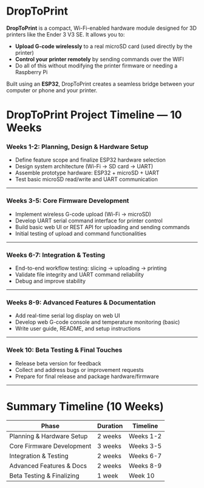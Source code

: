 # DropToPrint

**DropToPrint** is a compact, Wi-Fi-enabled hardware module designed for 3D printers like the Ender 3 V3 SE. It allows you to:

- **Upload G-code wirelessly** to a real microSD card (used directly by the printer)
- **Control your printer remotely** by sending commands over the WIFI
- Do all of this without modifying the printer firmware or needing a Raspberry Pi

Built using an **ESP32**, DropToPrint creates a seamless bridge between your computer or phone and your printer.

# DropToPrint Project Timeline — 10 Weeks

### Weeks 1-2: Planning, Design & Hardware Setup
- Define feature scope and finalize ESP32 hardware selection  
- Design system architecture (Wi-Fi → SD card → UART)  
- Assemble prototype hardware: ESP32 + microSD + UART  
- Test basic microSD read/write and UART communication

---

### Weeks 3-5: Core Firmware Development
- Implement wireless G-code upload (Wi-Fi → microSD)  
- Develop UART serial command interface for printer control  
- Build basic web UI or REST API for uploading and sending commands  
- Initial testing of upload and command functionalities

---

### Weeks 6-7: Integration & Testing
- End-to-end workflow testing: slicing → uploading → printing  
- Validate file integrity and UART command reliability  
- Debug and improve stability

---

### Weeks 8-9: Advanced Features & Documentation
- Add real-time serial log display on web UI  
- Develop web G-code console and temperature monitoring (basic)  
- Write user guide, README, and setup instructions

---

### Week 10: Beta Testing & Final Touches
- Release beta version for feedback  
- Collect and address bugs or improvement requests  
- Prepare for final release and package hardware/firmware

---

# Summary Timeline (10 Weeks)

| Phase                      | Duration   | Timeline          |
|----------------------------|------------|-------------------|
| Planning & Hardware Setup  | 2 weeks    | Weeks 1-2         |
| Core Firmware Development  | 3 weeks    | Weeks 3-5         |
| Integration & Testing      | 2 weeks    | Weeks 6-7         |
| Advanced Features & Docs   | 2 weeks    | Weeks 8-9         |
| Beta Testing & Finalizing  | 1 week     | Week 10           |

